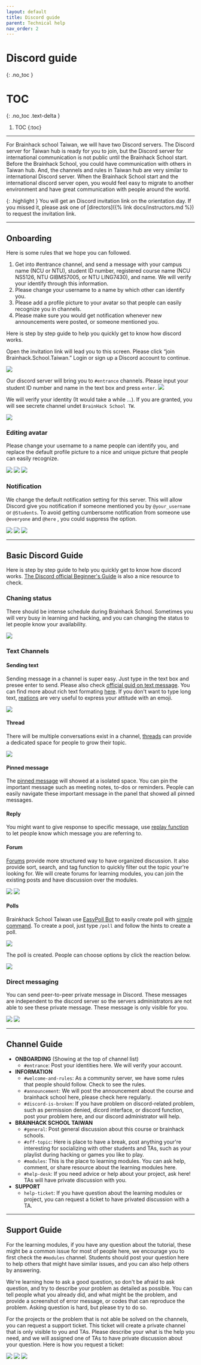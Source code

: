 ```yaml
---
layout: default
title: Discord guide
parent: Technical help
nav_order: 2
---
```


# Discord guide
{: .no_toc }

# TOC
{: .no_toc .text-delta }

1. TOC
{:toc}

---

For Brainhack school Taiwan, we will have two Discord servers. The Discord server for Taiwan hub is ready for you to join, but the Discord server for international communication is not public until the Brainhack School start. Before the Brainhack School, you could have communication with others in Taiwan hub. And, the channels and rules in Taiwan hub are very similar to international Discord server. When the Brainhack School start and the international discord server open, you would feel easy to migrate to another environment and have great communication with people around the world. 

{: .highlight }
You will get an Discord invitation link on the orientation day. If you missed it, please ask one of [directors]({% link docs/instructors.md %}) to request the invitation link. 

---

## Onboarding
Here is some rules that we hope you can followed. 
1. Get into #entrance channel, and send a message with your campus name (NCU or NTU), student ID number, registered course name (NCU NS5126, NTU GIBMS7005, or NTU LING7430), and name. We will verify your identify through this information.
2. Please change your username to a name by which other can identify you. 
3. Please add a profile picture to your avatar so that people can easily recognize you in channels.
4. Please make sure you would get notification whenever new announcements were posted, or someone mentioned you.

Here is step by step guide to help you quickly get to know how discord works.

Open the invitation link will lead you to this screen. Please click “join Brainhack.School.Taiwan.” Login or sign up a Discord account to continue.

![](../../assets/discordguide/onboarding1.png)

Our discord server will bring you to `#entrance` channels. Please input your student ID number and name in the text box and press `enter`.
![](../../assets/discordguide/onboarding2.png)

We will verify your identity (It would take a while ...). If you are granted, you will see secrete channel undet `BrainHack School TW`.

![](../../assets/discordguide/onboarding3.png)

### Editing avatar
Please change your username to a name people can identify you, and replace the default profile picture to a nice and unique picture that people can easily recognize.

![](../../assets/discordguide/onboarding4.png)
![](../../assets/discordguide/onboarding5.png)
![](../../assets/discordguide/onboarding6.png)

### Notification
We change the default notification setting for this server. This will allow Discord give you notification if someone mentioned you by `@your_username` or `@Students`. To avoid getting cumbersome notification from someone use `@everyone` and `@here` , you could suppress the option.

![](../../assets/discordguide/notification1.png)
![](../../assets/discordguide/notification2.png)
![](../../assets/discordguide/notification3.png)

---

## Basic Discord Guide
Here is step by step guide to help you quickly get to know how discord works. [The Discord official Beginner's Guide](https://support.discord.com/hc/en-us/articles/360045138571-Beginner-s-Guide-to-Discord) is also a nice resource to check.

### Chaning status
There should be intense schedule during Brainhack School. Sometimes you will very busy in learning and hacking, and you can changing the status to let people know your availability.

![](../../assets/discordguide/onboarding7.png)

### Text Channels

#### Sending text
Sending message in a channel is super easy. Just type in the text box and presee enter to send. Please also check [official guid on text message](https://support.discord.com/hc/en-us/articles/360034632292-Sending-Messages). You can find more about rich text formating [here](https://support.discord.com/hc/en-us/articles/210298617). If you don't want to type long text, [reations](https://support.discord.com/hc/en-us/articles/12102061808663-Reactions-and-Super-Reactions-FAQ) are very useful to express your attitude with an emoji.

![](../../assets/discordguide/channel1.png)

#### Thread
There will be multiple conversations exist in a channel, [threads](https://support.discord.com/hc/en-us/articles/4403205878423) can provide a dedicated space for people to grow their topic. 

![](../../assets/discordguide/channel2.png)

#### Pinned message
The [pinned message](https://support.discord.com/hc/en-us/articles/221421867-How-do-I-pin-messages-) will showed at a isolated space. You can pin the important message such as meeting notes, to-dos or reminders. People can easily navigate these important message in the panel that showed all pinned messages.

#### Reply
You might want to give response to specific message, use [replay function](https://support.discord.com/hc/en-us/articles/360057382374-Replies-FAQ) to let people know which message you are referring to.

#### Forum
[Forums](https://support.discord.com/hc/en-us/articles/6208479917079-Forum-Channels-FAQ) provide more structured way to have organized discussion. It also provide sort, search, and tag function to quickly filter out the topic your're looking for. We will create forums for learning modules, you can join the existing posts and have discussion over the modules.

![](../../assets/discordguide/channel4.png)
![](../../assets/discordguide/channel5.png)

#### Polls
Brainkhack School Taiwan use [EasyPoll Bot](https://easypoll.bot/) to easily create poll with [simple command](https://wiki.easypoll.bot/commands/poll). To create a pool, just type `/poll` and follow the hints to create a poll.

![](../../assets/discordguide/poll1.png)

The poll is created. People can choose options by click the reaction below.

![](../../assets/discordguide/poll2.png)

### Direct messaging
You can send peer-to-peer private message in Discord. These messages are independent to the discord server so the servers administrators are not able to see these private message. These message is only visible for you.

![](../../assets/discordguide/message1.png)
![](../../assets/discordguide/message2.png)

---

## Channel Guide

- **ONBOARDING** (Showing at the top of channel list)
	- `#entrance`: Post your identities here. We will verify your account.
- **INFORMATION**
	- `#welcome-and-rules`: As a community server, we have some rules that people should follow. Check to see the rules.
	- `#announcement`: We will post the announcement about the course and brainhack school here, please check here regularly.
	- `#discord-is-broken`: If you have problem on discord-related problem, such as permission denied, dicord interface, or discord function, post your problem here, and our discord administrator will help.
- **BRAINHACK SCHOOL TAIWAN**
	- `#general`: Post general discussion about this course or brainhack schools.
	- `#off-topic`: Here is place to have a break, post anything your're interesting for socializing with other students and TAs, such as your playlist during hacking or games you like to play.
	- `#modules`: This is the place to learning modules. You can ask help, comment, or share resource about the learning modules here.
	- `#help-desk`: If you need advice or help about your project, ask here! TAs will have private discussion with you.
- **SUPPORT**
	- `help-ticket`: If you have question about the learning modules or project, you can request a ticket to have privated discussion with a TA.

---

## Support Guide
For the learning modules, if you have any question about the tutorial, these might be a common issue for most of people here, we encourage you to first check the `#modules` channel. Students should post your question here to help others that might have similar issues, and you can also help others by answering. 

We're learning how to ask a good question, so don't be afraid to ask question, and try to describe your problem as detailed as possible.  You can tell people  what you already did, and what might be the problem, and provide a screenshot of error message, or codes that can reproduce the problem. Asking question is hard, but please try to do so.

For the projects or the problem that is not able be solved on the channels, you can request a support ticket. This ticket will create a private channel that is only visible to you and TAs. Please describe your what is the help you need, and we will assigned one of TAs to have private discussion about your question. Here is how you request a ticket:

![](../../assets/discordguide/ticket1.png)
![](../../assets/discordguide/ticket2.png)
![](../../assets/discordguide/ticket3.png)

